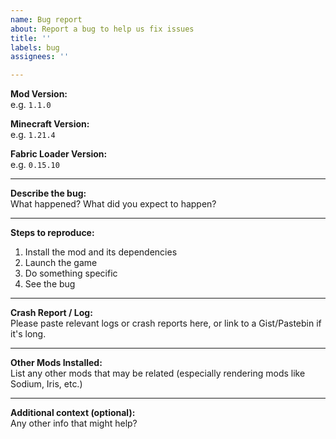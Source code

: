 ```yaml
---
name: Bug report
about: Report a bug to help us fix issues
title: ''
labels: bug
assignees: ''

---
```


**Mod Version:**  
e.g. `1.1.0`

**Minecraft Version:**  
e.g. `1.21.4`

**Fabric Loader Version:**  
e.g. `0.15.10`

---

**Describe the bug:**  
What happened? What did you expect to happen?

---

**Steps to reproduce:**  
1. Install the mod and its dependencies  
2. Launch the game  
3. Do something specific  
4. See the bug

---

**Crash Report / Log:**  
Please paste relevant logs or crash reports here, or link to a Gist/Pastebin if it's long.

---

**Other Mods Installed:**  
List any other mods that may be related (especially rendering mods like Sodium, Iris, etc.)

---

**Additional context (optional):**  
Any other info that might help?
